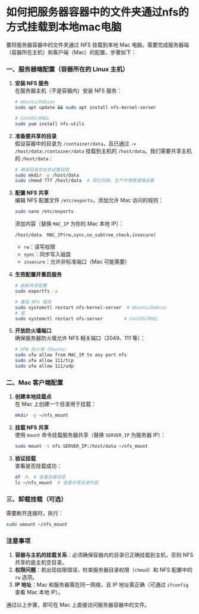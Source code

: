 # 如何把服务器容器中的文件夹通过nfs的方式挂载到本地mac电脑

要将服务器容器中的文件夹通过 NFS 挂载到本地 Mac 电脑，需要完成服务器端（容器所在主机）和客户端（Mac）的配置，步骤如下：


### **一、服务器端配置（容器所在的 Linux 主机）**
1. **安装 NFS 服务**  
   在服务器主机（不是容器内）安装 NFS 服务：
   ```bash
   # Ubuntu/Debian
   sudo apt update && sudo apt install nfs-kernel-server
   
   # CentOS/RHEL
   sudo yum install nfs-utils
   ```

2. **准备要共享的目录**  
   假设容器中的目录为 `/container/data`，且已通过 `-v /host/data:/container/data` 挂载到主机的 `/host/data`。我们需要共享主机的 `/host/data`：
   ```bash
   # 确保目录存在并设置权限
   sudo mkdir -p /host/data
   sudo chmod 777 /host/data  # 简化权限，生产环境需谨慎设置
   ```

3. **配置 NFS 共享**  
   编辑 NFS 配置文件 `/etc/exports`，添加允许 Mac 访问的规则：
   ```bash
   sudo nano /etc/exports
   ```
   添加内容（替换 `MAC_IP` 为你的 Mac 本地 IP）：
   ```
   /host/data  MAC_IP(rw,sync,no_subtree_check,insecure)
   ```
   - `rw`：读写权限  
   - `sync`：同步写入磁盘  
   - `insecure`：允许非标准端口（Mac 可能需要）

4. **生效配置并重启服务**  
   ```bash
   # 刷新共享配置
   sudo exportfs -a
   
   # 重启 NFS 服务
   sudo systemctl restart nfs-kernel-server  # Ubuntu/Debian
   # 或
   sudo systemctl restart nfs-server        # CentOS/RHEL
   ```

5. **开放防火墙端口**  
   确保服务器防火墙允许 NFS 相关端口（2049、111 等）：
   ```bash
   # UFW 防火墙（Ubuntu）
   sudo ufw allow from MAC_IP to any port nfs
   sudo ufw allow 111/tcp
   sudo ufw allow 111/udp
   ```


### **二、Mac 客户端配置**
1. **创建本地挂载点**  
   在 Mac 上创建一个目录用于挂载：
   ```bash
   mkdir -p ~/nfs_mount
   ```

2. **挂载 NFS 共享**  
   使用 `mount` 命令挂载服务器共享（替换 `SERVER_IP` 为服务器 IP）：
   ```bash
   sudo mount -t nfs SERVER_IP:/host/data ~/nfs_mount
   ```

3. **验证挂载**  
   查看是否挂载成功：
   ```bash
   df -h  # 查看挂载信息
   ls ~/nfs_mount  # 查看共享目录内容
   ```


### **三、卸载挂载（可选）**
需要断开连接时，执行：
```bash
sudo umount ~/nfs_mount
```


### **注意事项**
1. **容器与主机的挂载关系**：必须确保容器内的目录已正确挂载到主机，否则 NFS 共享的是主机空目录。
2. **权限问题**：若出现权限错误，检查服务器目录权限（`chmod`）和 NFS 配置中的 `rw` 选项。
3. **IP 地址**：Mac 和服务器需在同一网络，且 IP 地址需正确（可通过 `ifconfig` 查看 Mac 本地 IP）。

通过以上步骤，即可在 Mac 上直接访问服务器容器中的文件。
